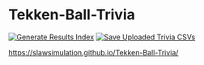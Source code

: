 # Tekken-Ball-Trivia
[![Generate Results Index](https://github.com/SlawSimulation/Tekken-Ball-Trivia/actions/workflows/generate-results-index.yml/badge.svg)](https://github.com/SlawSimulation/Tekken-Ball-Trivia/actions/workflows/generate-results-index.yml) [![Save Uploaded Trivia CSVs](https://github.com/SlawSimulation/Tekken-Ball-Trivia/actions/workflows/save-results.yml/badge.svg)](https://github.com/SlawSimulation/Tekken-Ball-Trivia/actions/workflows/save-results.yml)


https://slawsimulation.github.io/Tekken-Ball-Trivia/
